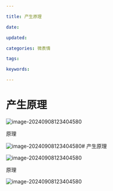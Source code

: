 ```yaml
---

title: 产生原理

date: 

updated: 

categories: 微表情

tags: 

keywords: 

---
```

# 产生原理

![image-20240908123404580](./../../TyporaImage/MicroExpression/image-20240908123404580.png)

原理

![image-20240908123404580](./../../TyporaImage/MicroExpression/image-20240908123404580.png)# 产生原理

![image-20240908123404580](./../../TyporaImage/MicroExpression/image-20240908123404580.png)

原理

![image-20240908123404580](./../../TyporaImage/MicroExpression/image-20240908123404580.png)